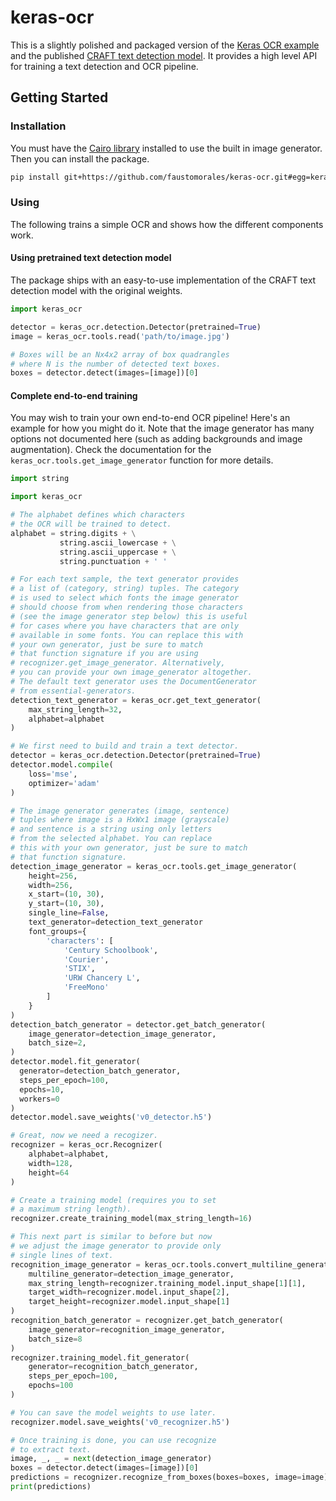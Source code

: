 # keras-ocr
This is a slightly polished and packaged version of the [Keras OCR example](https://github.com/keras-team/keras/blob/master/examples/image_ocr.py) and the published [CRAFT text detection model](https://github.com/clovaai/CRAFT-pytorch). It provides a high level API for training a text detection and OCR pipeline.

## Getting Started

### Installation
You must have the [Cairo library](https://cairographics.org/) installed to use the built in image generator. Then you can install the package.


```bash
pip install git+https://github.com/faustomorales/keras-ocr.git#egg=keras-ocr
```

### Using
The following trains a simple OCR and shows how the different components work.

#### Using pretrained text detection model
The package ships with an easy-to-use implementation of the CRAFT text detection model with the original weights.

```python
import keras_ocr

detector = keras_ocr.detection.Detector(pretrained=True)
image = keras_ocr.tools.read('path/to/image.jpg')

# Boxes will be an Nx4x2 array of box quadrangles
# where N is the number of detected text boxes.
boxes = detector.detect(images=[image])[0]
```

#### Complete end-to-end training
You may wish to train your own end-to-end OCR pipeline! Here's an example for how you might do it. Note that the image generator has many options not documented here (such as adding backgrounds and image augmentation). Check the documentation for the `keras_ocr.tools.get_image_generator` function for more details.

```python
import string

import keras_ocr

# The alphabet defines which characters
# the OCR will be trained to detect.
alphabet = string.digits + \
           string.ascii_lowercase + \
           string.ascii_uppercase + \
           string.punctuation + ' '

# For each text sample, the text generator provides
# a list of (category, string) tuples. The category
# is used to select which fonts the image generator
# should choose from when rendering those characters 
# (see the image generator step below) this is useful
# for cases where you have characters that are only
# available in some fonts. You can replace this with
# your own generator, just be sure to match
# that function signature if you are using
# recognizer.get_image_generator. Alternatively,
# you can provide your own image_generator altogether.
# The default text generator uses the DocumentGenerator
# from essential-generators.
detection_text_generator = keras_ocr.get_text_generator(
    max_string_length=32,
    alphabet=alphabet
)

# We first need to build and train a text detector.
detector = keras_ocr.detection.Detector(pretrained=True)
detector.model.compile(
    loss='mse',
    optimizer='adam'
)

# The image generator generates (image, sentence)
# tuples where image is a HxWx1 image (grayscale)
# and sentence is a string using only letters
# from the selected alphabet. You can replace
# this with your own generator, just be sure to match
# that function signature.
detection_image_generator = keras_ocr.tools.get_image_generator(
    height=256,
    width=256,
    x_start=(10, 30),
    y_start=(10, 30),
    single_line=False,
    text_generator=detection_text_generator
    font_groups={
        'characters': [
            'Century Schoolbook',
            'Courier',
            'STIX',
            'URW Chancery L',
            'FreeMono'
        ]
    }
)
detection_batch_generator = detector.get_batch_generator(
    image_generator=detection_image_generator,
    batch_size=2,
)
detector.model.fit_generator(
  generator=detection_batch_generator,
  steps_per_epoch=100,
  epochs=10,
  workers=0
)
detector.model.save_weights('v0_detector.h5')

# Great, now we need a recogizer.
recognizer = keras_ocr.Recognizer(
    alphabet=alphabet,
    width=128,
    height=64
)

# Create a training model (requires you to set
# a maximum string length).
recognizer.create_training_model(max_string_length=16)

# This next part is similar to before but now
# we adjust the image generator to provide only
# single lines of text.
recognition_image_generator = keras_ocr.tools.convert_multiline_generator_to_single_line(
    multiline_generator=detection_image_generator,
    max_string_length=recognizer.training_model.input_shape[1][1],
    target_width=recognizer.model.input_shape[2],
    target_height=recognizer.model.input_shape[1]
)
recognition_batch_generator = recognizer.get_batch_generator(
    image_generator=recognition_image_generator,
    batch_size=8
)
recognizer.training_model.fit_generator(
    generator=recognition_batch_generator,
    steps_per_epoch=100,
    epochs=100
)

# You can save the model weights to use later.
recognizer.model.save_weights('v0_recognizer.h5')

# Once training is done, you can use recognize
# to extract text.
image, _, _ = next(detection_image_generator)
boxes = detector.detect(images=[image])[0]
predictions = recognizer.recognize_from_boxes(boxes=boxes, image=image)
print(predictions)
```